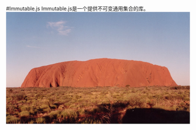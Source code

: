 #Immutable.js
Immutable.js是一个提供不可变通用集合的库。
![Figure: Ayers Rock Uluru by Stefanoka is licensed under CC BY-SA 3.0 (https://commons.wikimedia.org/wiki/File:Ayers_Rock_Uluru.jpg)](/assets/uluru.jpg)